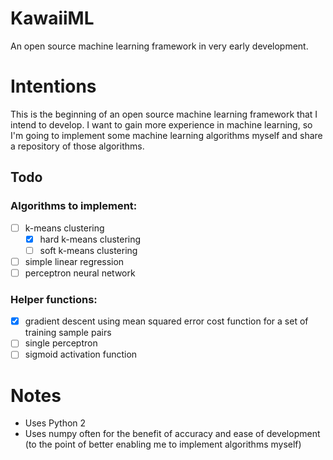 # KawaiiML

An open source machine learning framework in very early development.

# Intentions

This is the beginning of an open source machine learning framework that I intend to develop. I want to gain more experience in machine learning, so I'm going to implement some machine learning algorithms myself and share a repository of those algorithms.

## Todo

### Algorithms to implement:

* [ ] k-means clustering
  * [X] hard k-means clustering
  * [ ] soft k-means clustering
* [ ] simple linear regression
* [ ] perceptron neural network

### Helper functions:

* [X] gradient descent using mean squared error cost function for a set of training sample pairs
* [ ] single perceptron
* [ ] sigmoid activation function

# Notes

* Uses Python 2
* Uses numpy often for the benefit of accuracy and ease of development (to the point of better enabling me to implement algorithms myself)